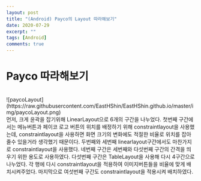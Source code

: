 ```yaml
---
layout: post
title: "(Android) Payco의 Layout 따라해보기"
date: 2020-07-29
excerpt: ""
tags: [Android]
comments: true
---
```


# Payco 따라해보기
<br>
![paycoLayout](https://raw.githubusercontent.com/EastHShin/EastHShin.github.io/master/img/paycoLayout.png)
<br>
먼저, 크게 윤곽을 잡기위해 LinearLayout으로 6개의 구간을 나누었다. 첫번째 구간에서는 메뉴버튼과 페이코 로고 버튼의 위치를 배정하기 위해 constraintlayout을 사용했는데, constraintlayout을 사용하면 화면 크기의 변화에도 적절한 비율로 위치를 잡아줄수 있을거라 생각했기 때문이다. 두번째와 세번째 linearlayout구간에서도 마찬가지로 constraintlayout을 사용했다. 네번째 구간은 세번째와 다섯번째 구간의 간격을 띄우기 위한 용도로 사용하였다. 다섯번째 구간은 TableLayout을 사용해 다시 4구간으로 나누었다. 각 행에 다시 constraintlayout을 적용하여 이미지버튼들을 비율에 맞게 배치시켜주었다. 마지막으로 여섯번째 구간도 constraintlayout을 적용시켜 배치하였다.

